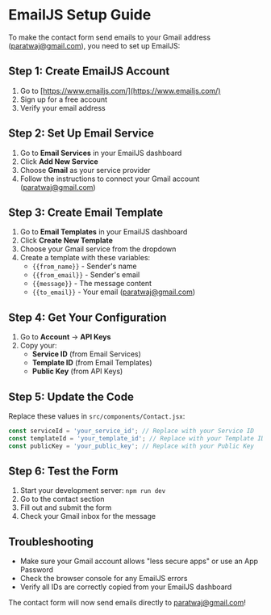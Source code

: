 # EmailJS Setup Guide

To make the contact form send emails to your Gmail address (paratwaj@gmail.com), you need to set up EmailJS:

## Step 1: Create EmailJS Account
1. Go to [https://www.emailjs.com/](https://www.emailjs.com/)
2. Sign up for a free account
3. Verify your email address

## Step 2: Set Up Email Service
1. Go to **Email Services** in your EmailJS dashboard
2. Click **Add New Service**
3. Choose **Gmail** as your service provider
4. Follow the instructions to connect your Gmail account (paratwaj@gmail.com)

## Step 3: Create Email Template
1. Go to **Email Templates** in your EmailJS dashboard
2. Click **Create New Template**
3. Choose your Gmail service from the dropdown
4. Create a template with these variables:
   - `{{from_name}}` - Sender's name
   - `{{from_email}}` - Sender's email
   - `{{message}}` - The message content
   - `{{to_email}}` - Your email (paratwaj@gmail.com)

## Step 4: Get Your Configuration
1. Go to **Account** → **API Keys**
2. Copy your:
   - **Service ID** (from Email Services)
   - **Template ID** (from Email Templates)
   - **Public Key** (from API Keys)

## Step 5: Update the Code
Replace these values in `src/components/Contact.jsx`:

```javascript
const serviceId = 'your_service_id'; // Replace with your Service ID
const templateId = 'your_template_id'; // Replace with your Template ID
const publicKey = 'your_public_key'; // Replace with your Public Key
```

## Step 6: Test the Form
1. Start your development server: `npm run dev`
2. Go to the contact section
3. Fill out and submit the form
4. Check your Gmail inbox for the message

## Troubleshooting
- Make sure your Gmail account allows "less secure apps" or use an App Password
- Check the browser console for any EmailJS errors
- Verify all IDs are correctly copied from your EmailJS dashboard

The contact form will now send emails directly to paratwaj@gmail.com!
